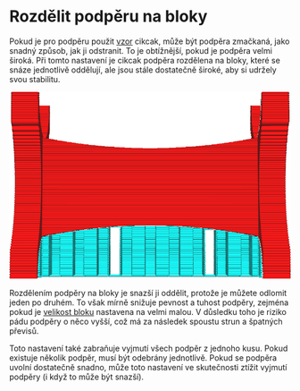 Rozdělit podpěru na bloky
====
Pokud je pro podpěru použit [vzor](../support/support_pattern.md) cikcak, může být podpěra zmačkaná, jako snadný způsob, jak ji odstranit. To je obtížnější, pokud je podpěra velmi široká. Při tomto nastavení je cikcak podpěra rozdělena na bloky, které se snáze jednotlivě oddělují, ale jsou stále dostatečně široké, aby si udržely svou stabilitu.

![Každých 8 řádků je ponecháno spojovací vedení, které rozděluje podpěru na části](../../../articles/images/support_skip_some_zags.png)

Rozdělením podpěry na bloky je snazší ji oddělit, protože je můžete odlomit jeden po druhém. To však mírně snižuje pevnost a tuhost podpěry, zejména pokud je [velikost bloku](support_skip_zag_per_mm.md) nastavena na velmi malou. V důsledku toho je riziko pádu podpěry o něco vyšší, což má za následek spoustu strun a špatných převisů.

Toto nastavení také zabraňuje vyjmutí všech podpěr z jednoho kusu. Pokud existuje několik podpěr, musí být odebrány jednotlivě. Pokud se podpěra uvolní dostatečně snadno, může toto nastavení ve skutečnosti ztížit vyjmutí podpěry (i když to může být snazší).
